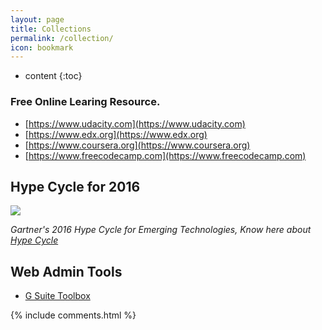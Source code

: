 ```yaml
---
layout: page
title: Collections
permalink: /collection/
icon: bookmark
---
```


* content
{:toc}

### Free Online Learing Resource. 

* [https://www.udacity.com](https://www.udacity.com)
* [https://www.edx.org](https://www.edx.org)
* [https://www.coursera.org](https://www.coursera.org)
* [https://www.freecodecamp.com](https://www.freecodecamp.com)


## Hype Cycle for 2016

![](http://na2.www.gartner.com/imagesrv/newsroom/images/emerging-tech-hc-2016.png;wa59f7b006c484099e)

*Gartner's 2016 Hype Cycle for Emerging Technologies, Know here about [Hype Cycle](http://www.gartner.com/technology/research/methodologies/hype-cycle.jsp)*

## Web Admin Tools

* [G Suite Toolbox](https://toolbox.googleapps.com/apps/main/)


{% include comments.html %}
